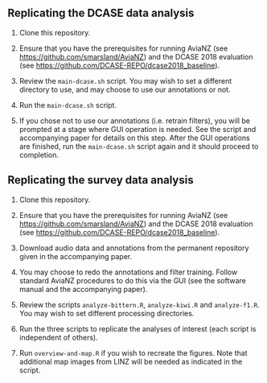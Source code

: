 ## Replicating the DCASE data analysis

1. Clone this repository.

2. Ensure that you have the prerequisites for running AviaNZ (see https://github.com/smarsland/AviaNZ) and the DCASE 2018 evaluation (see https://github.com/DCASE-REPO/dcase2018_baseline).

3. Review the `main-dcase.sh` script. You may wish to set a different directory to use, and may choose to use our annotations or not.

4. Run the `main-dcase.sh` script.

5. If you chose not to use our annotations (i.e. retrain filters), you will be prompted at a stage where GUI operation is needed. See the script and accompanying paper for details on this step. After the GUI operations are finished, run the `main-dcase.sh` script again and it should proceed to completion.


## Replicating the survey data analysis

1. Clone this repository.

2. Ensure that you have the prerequisites for running AviaNZ (see https://github.com/smarsland/AviaNZ) and the DCASE 2018 evaluation (see https://github.com/DCASE-REPO/dcase2018_baseline).

3. Download audio data and annotations from the permanent repository given in the accompanying paper.

4. You may choose to redo the annotations and filter training. Follow standard AviaNZ procedures to do this via the GUI (see the software manual and the accompanying paper).

5. Review the scripts `analyze-bittern.R`, `analyze-kiwi.R` and `analyze-f1.R`. You may wish to set different processing directories.

6. Run the three scripts to replicate the analyses of interest (each script is independent of others).

7. Run `overview-and-map.R` if you wish to recreate the figures. Note that additional map images from LINZ will be needed as indicated in the script.

